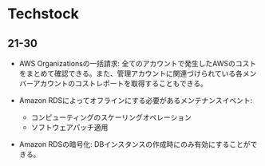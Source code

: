 # Techstock

## 21-30

- AWS Organizationsの一括請求: 全てのアカウントで発生したAWSのコストをまとめて確認できる。また、管理アカウントに関連づけられている各メンバーアカウントのコストレポートを取得することもできる。

- Amazon RDSによってオフラインにする必要があるメンテナンスイベント:
    - コンピューティングのスケーリングオペレーション
    - ソフトウェアパッチ適用

- Amazon RDSの暗号化: DBインスタンスの作成時にのみ有効にすることができる。